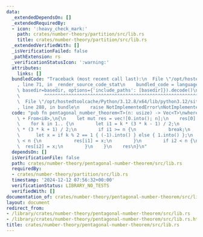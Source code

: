 ```yaml
---
data:
  _extendedDependsOn: []
  _extendedRequiredBy:
  - icon: ':heavy_check_mark:'
    path: crates/number-theory/partition/src/lib.rs
    title: crates/number-theory/partition/src/lib.rs
  _extendedVerifiedWith: []
  _isVerificationFailed: false
  _pathExtension: rs
  _verificationStatusIcon: ':warning:'
  attributes:
    links: []
  bundledCode: "Traceback (most recent call last):\n  File \"/opt/hostedtoolcache/Python/3.12.8/x64/lib/python3.12/site-packages/onlinejudge_verify/documentation/build.py\"\
    , line 71, in _render_source_code_stat\n    bundled_code = language.bundle(stat.path,\
    \ basedir=basedir, options={'include_paths': [basedir]}).decode()\n          \
    \         ^^^^^^^^^^^^^^^^^^^^^^^^^^^^^^^^^^^^^^^^^^^^^^^^^^^^^^^^^^^^^^^^^^^^^^^^^^^^^^^^^\n\
    \  File \"/opt/hostedtoolcache/Python/3.12.8/x64/lib/python3.12/site-packages/onlinejudge_verify/languages/rust.py\"\
    , line 288, in bundle\n    raise NotImplementedError\nNotImplementedError\n"
  code: "pub fn pentagonal_number_theorem<T>(n: usize) -> Vec<T>\nwhere\n    T: Copy\
    \ + From<i8>,\n{\n    let mut res = vec![0.into(); n];\n    res[0] = 1.into();\n\
    \    for k in 1.. {\n        let i1 = k * (3 * k - 1) / 2;\n        let i2 = k\
    \ * (3 * k + 1) / 2;\n        if i1 >= n {\n            break;\n        }\n  \
    \      let x = if k % 2 == 1 { (-1).into() } else { 1.into() };\n        if i1\
    \ < n {\n            res[i1] = x;\n        }\n        if i2 < n {\n          \
    \  res[i2] = x;\n        }\n    }\n    res\n}\n"
  dependsOn: []
  isVerificationFile: false
  path: crates/number-theory/pentagonal-number-theorem/src/lib.rs
  requiredBy:
  - crates/number-theory/partition/src/lib.rs
  timestamp: '2024-12-12 07:56:32+00:00'
  verificationStatus: LIBRARY_NO_TESTS
  verifiedWith: []
documentation_of: crates/number-theory/pentagonal-number-theorem/src/lib.rs
layout: document
redirect_from:
- /library/crates/number-theory/pentagonal-number-theorem/src/lib.rs
- /library/crates/number-theory/pentagonal-number-theorem/src/lib.rs.html
title: crates/number-theory/pentagonal-number-theorem/src/lib.rs
---
```

